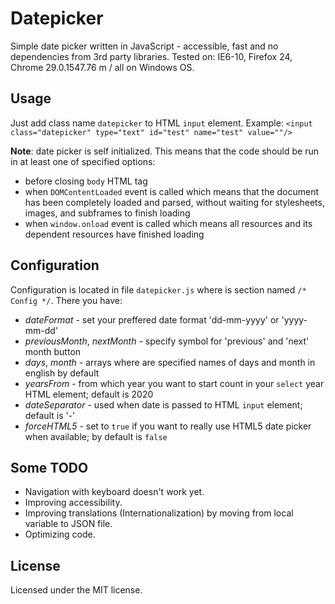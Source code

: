 # Datepicker

Simple date picker written in JavaScript - accessible, fast and no dependencies from 3rd party libraries. Tested on: IE6-10, Firefox 24, Chrome 29.0.1547.76 m / all on Windows OS.

## Usage

Just add class name `datepicker` to HTML `input` element. Example: `<input class="datepicker" type="text" id="test" name="test" value=""/>`

**Note**: date picker is self initialized. This means that the code should be run in at least one of specified options:

- before closing `body` HTML tag
- when `DOMContentLoaded` event is called which means that the document has been completely loaded and parsed, without waiting for stylesheets, images, and subframes to finish loading
- when `window.onload` event is called which means all resources and its dependent resources have finished loading

## Configuration

Configuration is located in file `datepicker.js` where is section named `/* Config */`. There you have:
- _dateFormat_ - set your preffered date format 'dd-mm-yyyy' or 'yyyy-mm-dd'
- _previousMonth_, _nextMonth_ - specify symbol for 'previous' and 'next' month button
- _days_, _month_ - arrays where are specified names of days and month in english by default
- _yearsFrom_ - from which year you want to start count in your `select` year HTML element; default is 2020
- _dateSeparator_ - used when date is passed to HTML `input` element; default is '-'
- _forceHTML5_ - set to `true` if you want to really use HTML5 date picker when available; by default is `false`

## Some TODO

- Navigation with keyboard doesn't work yet.
- Improving accessibility.
- Improving translations (Internationalization) by moving from local variable to JSON file.
- Optimizing code.

## License

Licensed under the MIT license.